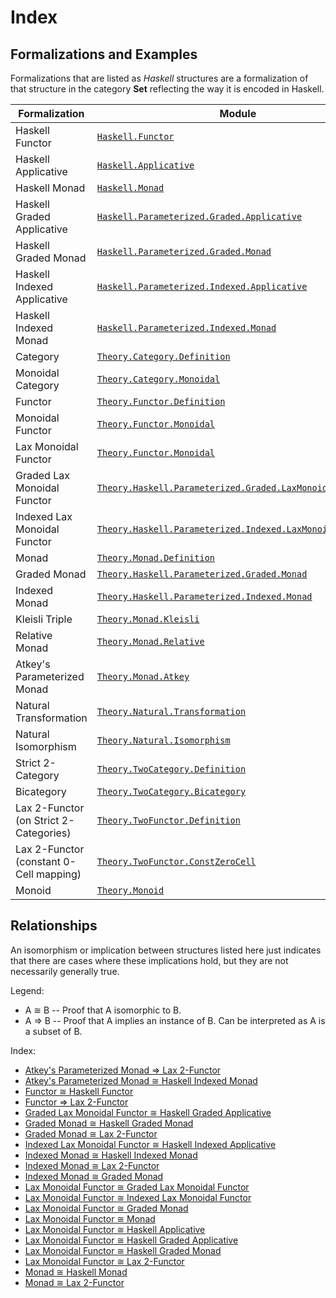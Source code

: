 
# Index

## Formalizations and Examples

Formalizations that are listed as _Haskell_ structures are a formalization of that 
structure in the category **Set** reflecting the way it is encoded in Haskell.

| Formalization | Module |
|---------------|--------|
| Haskell Functor | [`Haskell.Functor`](src/Haskell/Functor.agda) |
| Haskell Applicative | [`Haskell.Applicative`](src/Haskell/Applicative.agda) |
| Haskell Monad | [`Haskell.Monad`](src/Haskell/Monad.agda) |
| Haskell Graded Applicative | [`Haskell.Parameterized.Graded.Applicative`](src/Haskell/Parameterized/Graded/Applicative.agda) |
| Haskell Graded Monad | [`Haskell.Parameterized.Graded.Monad`](src/Haskell/Parameterized/Graded/Monad.agda) |
| Haskell Indexed Applicative | [`Haskell.Parameterized.Indexed.Applicative`](src/Haskell/Parameterized/Indexed/Applicative.agda) |
| Haskell Indexed Monad | [`Haskell.Parameterized.Indexed.Monad`](src/Haskell/Parameterized/Indexed/Monad.agda) |
| Category | [`Theory.Category.Definition`](src/Theory/Category/Definition.agda) |
| Monoidal Category | [`Theory.Category.Monoidal`](src/Theory/Category/Monoidal.agda) |
| Functor | [`Theory.Functor.Definition`](src/Theory/Functor/Definition.agda) |
| Monoidal Functor | [`Theory.Functor.Monoidal`](src/Theory/Functor/Monoidal.agda) |
| Lax Monoidal Functor | [`Theory.Functor.Monoidal`](src/Theory/Functor/Monoidal.agda) |
| Graded Lax Monoidal Functor | [`Theory.Haskell.Parameterized.Graded.LaxMonoidalFunctor`](src/Theory/Haskell/Parameterized/Graded/LaxMonoidalFunctor.agda) |
| Indexed Lax Monoidal Functor | [`Theory.Haskell.Parameterized.Indexed.LaxMonoidalFunctor`](src/Theory/Haskell/Parameterized/Indexed/LaxMonoidalFunctor.agda) |
| Monad | [`Theory.Monad.Definition`](src/Theory/Monad/Definition.agda) |
| Graded Monad | [`Theory.Haskell.Parameterized.Graded.Monad`](src/Theory/Haskell/Parameterized/Graded/Monad.agda) |
| Indexed Monad | [`Theory.Haskell.Parameterized.Indexed.Monad`](src/Theory/Haskell/Parameterized/Indexed/Monad.agda) |
| Kleisli Triple | [`Theory.Monad.Kleisli`](src/Theory/Monad/Kleisli.agda) |
| Relative Monad | [`Theory.Monad.Relative`](src/Theory/Monad/Relative.agda) |
| Atkey's Parameterized Monad | [`Theory.Monad.Atkey`](src/Theory/Monad/Atkey.agda) |
| Natural Transformation | [`Theory.Natural.Transformation`](src/Theory/Natural/Transformation.agda) |
| Natural Isomorphism | [`Theory.Natural.Isomorphism`](src/Theory/Natural/Isomorphism.agda) |
| Strict 2-Category | [`Theory.TwoCategory.Definition`](src/Theory/TwoCategory/Definition.agda) |
| Bicategory | [`Theory.TwoCategory.Bicategory`](src/Theory/TwoCategory/Bicategory.agda) |
| Lax 2-Functor (on Strict 2-Categories) | [`Theory.TwoFunctor.Definition`](src/Theory/TwoFunctor/Definition.agda) |
| Lax 2-Functor (constant 0-Cell mapping) | [`Theory.TwoFunctor.ConstZeroCell`](src/Theory/TwoFunctor/ConstZeroCell.agda) |
| Monoid | [`Theory.Monoid`](src/Theory/Monoid.agda) |

## Relationships

An isomorphism or implication between structures listed here just indicates that there are cases where these implications 
hold, but they are not necessarily generally true.

Legend:
* A &cong; B -- Proof that A isomorphic to B.
* A &rArr; B -- Proof that A implies an instance of B. Can be interpreted as A is a subset of B.

Index:
* [Atkey's Parameterized Monad &rArr; Lax 2-Functor](src/Theory/TwoFunctor/Properties/FromAtkeyParameterizedMonad.agda)
* [Atkey's Parameterized Monad &cong; Haskell Indexed Monad](src/Theory/Monad/Atkey/Properties/IsomorphicIndexedMonad.agda)
* [Functor &cong; Haskell Functor](src/Theory/Functor/Properties/IsomorphicHaskellFunctor.agda)
* [Functor &rArr; Lax 2-Functor](src/Theory/TwoFunctor/Properties/FromFunctor.agda)
* [Graded Lax Monoidal Functor &cong; Haskell Graded Applicative](src/Theory/Haskell/Parameterized/Graded/LaxMonoidalFunctor/Properties/IsomorphicHaskellGradedApplicative.agda)
* [Graded Monad &cong; Haskell Graded Monad](src/Theory/Haskell/Parameterized/Graded/Monad/Properties/IsomorphicHaskellGradedMonad.agda)
* [Graded Monad &cong; Lax 2-Functor](src/Theory/TwoFunctor/Properties/IsomorphicGradedMonad.agda)
* [Indexed Lax Monoidal Functor &cong; Haskell Indexed Applicative](src/Theory/Haskell/Parameterized/Indexed/LaxMonoidalFunctor/Properties/IsomorphicHaskellIndexedApplicative.agda)
* [Indexed Monad &cong; Haskell Indexed Monad](src/Theory/Haskell/Parameterized/Indexed/Monad/Properties/IsomorphicHaskellIndexedMonad.agda)
* [Indexed Monad &cong; Lax 2-Functor](src/Theory/TwoFunctor/Properties/IsomorphicIndexedMonad.agda)
* [Indexed Monad &cong; Graded Monad](src/Theory/Haskell/Parameterized/Indexed/Monad/Properties/IsomorphicGradedMonad.agda)
* [Lax Monoidal Functor &cong; Graded Lax Monoidal Functor](src/Theory/Haskell/Parameterized/Graded/LaxMonoidalFunctor/Properties/IsomorphicLaxMonoidalFunctor.agda)
* [Lax Monoidal Functor &cong; Indexed Lax Monoidal Functor](src/Theory.Haskell/Parameterized/Indexed/LaxMonoidalFunctor/Properties/IsomorphicLaxMonoidalFunctor.agda)
* [Lax Monoidal Functor &cong; Graded Monad](src/Theory/Functor/Monoidal/Properties/IsomorphicGradedMonad.agda)
* [Lax Monoidal Functor &cong; Monad](src/Theory/Functor/Monoidal/Properties/IsomorphicMonad.agda)
* [Lax Monoidal Functor &cong; Haskell Applicative](src/Theory/Functor/Monoidal/Properties/IsomorphicHaskellApplicative.agda)
* [Lax Monoidal Functor &cong; Haskell Graded Applicative](src/Theory/Functor/Monoidal/Properties/IsomorphicGradedApplicative.agda)
* [Lax Monoidal Functor &cong; Haskell Graded Monad](src/Theory/Functor/Monoidal/Properties/IsomorphicGradedMonad.agda)
* [Lax Monoidal Functor &cong; Lax 2-Functor](src/Theory/TwoFunctor/Properties/IsomorphicLaxMonoidalFunctor.agda)
* [Monad &cong; Haskell Monad](src/Theory/Monad/Properties/IsomorphicHaskellMonad.agda)
* [Monad &cong; Lax 2-Functor](src/Theory/TwoFunctor/Properties/IsomorphicMonad.agda)

